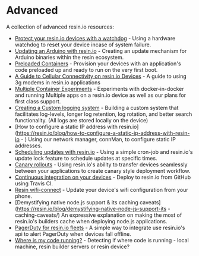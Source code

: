 # Advanced
A collection of advanced resin.io resources:

* [Protect your resin.io devices with a watchdog](https://resin.io/blog/protect-your-resin-io-devices-with-a-watchdog/) - Using a hardware watchdog to reset your device incase of system failure.
* [Updating an Arduino with resin.io](https://resin.io/blog/updating-an-arduino-with-resin-io/) - Creating an update mechanism for Arduino binaries within the resin ecosystem.
* [Preloaded Containers](https://resin.io/blog/preloaded-containers/) - Provision your devices with an application's code preloaded up and ready to run on the very first boot.
* [A Guide to Cellular Connectivity on resin.io Devices](https://resin.io/blog/cellular-connectivity/) - A guide to using 3g modems in resin.io applications
* [Multiple Container Experiments](https://resin.io/engineering/our-first-experiments-with-multi-container-apps/) - Experiments with docker-in-docker and running Multiple apps on a resin.io device as well as our plans for first class support.
* [Creating a Custom logging system](https://resin.io/blog/how-to-create-a-custom-logging-system-for-longer-log-retention/) - Building a custom system that facilitates log-levels, longer log retention, log rotation, and better search functionality. (All logs are stored locally on the device)
* [How to configure a static IP address with resin.io](https://resin.io/blog/how-to-configure-a-static-ip-address-with-resin-io - )
Using our network manager, connMan, to configure static IP addresses.
* [Scheduling updates with resin.io](https://resin.io/blog/scheduling-updates-with-resin-io/) - Using a simple cron-job and resin.io's update lock feature to schedule updates at specific times.
* [Canary rollouts](https://resin.io/blog/canary-rollouts-on-resin-io/) - Using resin.io's ability to transfer devices seamlessly between your applications to create canary style deployment workflow.
* [Continuous integration on your devices](https://resin.io/blog/travis-ci/) - Deploy to resin.io from GitHub using Travis CI.
* [Resin wifi-connect](https://resin.io/blog/resin-wifi-connect/) - Update your device's wifi configuration from your phone.
* [Demystifying native node.js support & its caching caveats](https://resin.io/blog/demystifying-native-node-js-support-its - caching-caveats/)
An expressive explanation on making the most of resin.io's builders cache when deploying node.js applications.
* [PagerDuty for resin.io fleets](https://resin.io/blog/pagerduty-and-iot/) - A simple way to integrate use resin.io's api to alert PagerDuty when devices fall offline.
* [Where is my code running?](https://resin.io/blog/where-is-my-code-running/) - Detecting if where code is running - local machine, resin builder servers or resin device?
